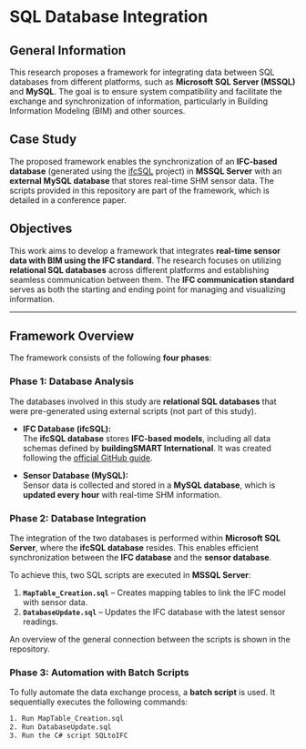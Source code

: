 # SQL Database Integration

## General Information  
This research proposes a framework for integrating data between SQL databases from different platforms, such as **Microsoft SQL Server (MSSQL)** and **MySQL**. The goal is to ensure system compatibility and facilitate the exchange and synchronization of information, particularly in Building Information Modeling (BIM) and other sources.  

## Case Study  
The proposed framework enables the synchronization of an **IFC-based database** (generated using the [ifcSQL](https://github.com/IfcSharp/IfcSQL) project) in **MSSQL Server** with an **external MySQL database** that stores real-time SHM sensor data. The scripts provided in this repository are part of the framework, which is detailed in a conference paper.  

## Objectives  
This work aims to develop a framework that integrates **real-time sensor data with BIM using the IFC standard**. The research focuses on utilizing **relational SQL databases** across different platforms and establishing seamless communication between them. The **IFC communication standard** serves as both the starting and ending point for managing and visualizing information.  

---

## Framework Overview  
The framework consists of the following **four phases**:  

### Phase 1: Database Analysis  
The databases involved in this study are **relational SQL databases** that were pre-generated using external scripts (not part of this study).  

- **IFC Database (ifcSQL):**  
  The **ifcSQL database** stores **IFC-based models**, including all data schemas defined by **buildingSMART International**. It was created following the [official GitHub guide](https://github.com/IfcSharp/IfcSQL).  

- **Sensor Database (MySQL):**  
  Sensor data is collected and stored in a **MySQL database**, which is **updated every hour** with real-time SHM information.  

### Phase 2: Database Integration  
The integration of the two databases is performed within **Microsoft SQL Server**, where the **ifcSQL database** resides. This enables efficient synchronization between the **IFC database** and the **sensor database**.  

To achieve this, two SQL scripts are executed in **MSSQL Server**:  
1. **`MapTable_Creation.sql`** – Creates mapping tables to link the IFC model with sensor data.  
2. **`DatabaseUpdate.sql`** – Updates the IFC database with the latest sensor readings.  

An overview of the general connection between the scripts is shown in the repository.  

### Phase 3: Automation with Batch Scripts  
To fully automate the data exchange process, a **batch script** is used. It sequentially executes the following commands:  

```bash
1. Run MapTable_Creation.sql  
2. Run DatabaseUpdate.sql  
3. Run the C# script SQLtoIFC  
